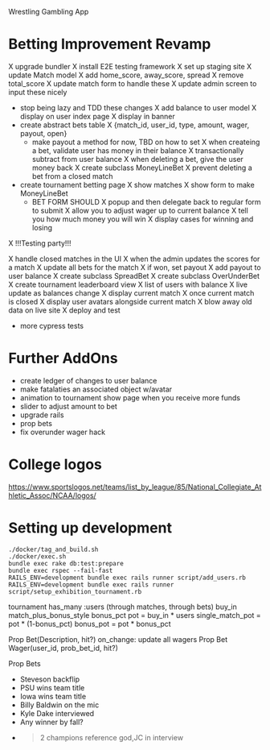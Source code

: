 Wrestling Gambling App

# Betting Improvement Revamp
X upgrade bundler
X install E2E testing framework
X set up staging site
X update Match model
  X add home_score, away_score, spread
  X remove total_score
  X update match form to handle these
  X update admin screen to input these nicely
- stop being lazy and TDD these changes
X add balance to user model
  X display on user index page
  X display in banner
- create abstract bets table
  X {match_id, user_id, type, amount, wager, payout, open}
  - make payout a method for now, TBD on how to set
  X when createing a bet, validate user has money in their balance
    X transactionally subtract from user balance
  X when deleting a bet, give the user money back
  X create subclass MoneyLineBet
X prevent deleting a bet from a closed match
- create tournament betting page
  X show matches
  X show form to make MoneyLineBet
  - BET FORM SHOULD
    X popup and then delegate back to regular form to submit
    X allow you to adjust wager up to current balance
    X tell you how much money you will win
    X display cases for winning and losing

X !!!Testing party!!!

X handle closed matches in the UI
X when the admin updates the scores for a match
  X update all bets for the match
    X if won, set payout
    X add payout to user balance
X create subclass SpreadBet
X create subclass OverUnderBet
X create tournament leaderboard view
  X list of users with balance
  X live update as balances change 
  X display current match
  X once current match is closed
    X display user avatars alongside current match
X blow away old data on live site
X deploy and test
- more cypress tests

# Further AddOns
- create ledger of changes to user balance
- make fatalaties an associated object w/avatar
- animation to tournament show page when you receive more funds
- slider to adjust amount to bet
- upgrade rails
- prop bets
- fix overunder wager hack

# College logos
https://www.sportslogos.net/teams/list_by_league/85/National_Collegiate_Athletic_Assoc/NCAA/logos/

# Setting up development
```
./docker/tag_and_build.sh
./docker/exec.sh
bundle exec rake db:test:prepare
bundle exec rspec --fail-fast
RAILS_ENV=development bundle exec rails runner script/add_users.rb
RAILS_ENV=development bundle exec rails runner script/setup_exhibition_tournament.rb
```

tournament
  has_many :users (through matches, through bets)
  buy_in
  match_plus_bonus_style
    bonus_pct
    pot = buy_in * users
    single_match_pot = pot * (1-bonus_pct)
    bonus_pot = pot * bonus_pct

Prop Bet(Description, hit?)
  on_change: update all wagers
Prop Bet Wager(user_id, prob_bet_id, hit?)

Prop Bets
- Steveson backflip
- PSU wins team title
- Iowa wins team title
- Billy Baldwin on the mic
- Kyle Dake interviewed
- Any winner by fall?
- >2 champions reference god,JC in interview
